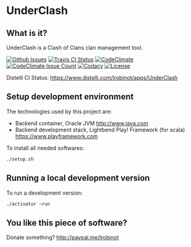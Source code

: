 UnderClash
==========

What is it?
-----------

UnderClash is a Clash of Clans clan management tool.

[![Github Issues](https://img.shields.io/github/issues/lrobinot/UnderClash.svg)](https://github.com/lrobinot/UnderClash/issues)
[![Travis CI Status](https://img.shields.io/travis/lrobinot/UnderClash.svg)](https://travis-ci.org/lrobinot/UnderClash)
[![CodeClimate](https://codeclimate.com/github/lrobinot/UnderClash/badges/gpa.svg)](https://codeclimate.com/github/lrobinot/UnderClash)
[![CodeClimate Issue Count](https://codeclimate.com/github/lrobinot/UnderClash/badges/issue_count.svg)](https://codeclimate.com/github/lrobinot/UnderClash)
[![Codacy](https://api.codacy.com/project/badge/Grade/69c5e523c38f4ae19f4199d960ff03be)](https://www.codacy.com/app/lrobinot/UnderClash)
[![License](http://img.shields.io/:license-mit-blue.svg)](http://doge.mit-license.org)

Distelli CI Status: https://www.distelli.com/lrobinot/apps/UnderClash

Setup development environment
-----------------------------

The technologies used by this project are:

  * Backend container, Oracle JVM http://www.java.com
  * Backend development stack, Lightbend Play! Framework (for scala) https://www.playframework.com

To install all needed softwares:
```bash
./setup.sh
```

Running a local development version
-----------------------------------

To run a development version:
```bash
./activator ~run
```

You like this piece of software?
--------------------------------

Donate something? http://paypal.me/lrobinot
